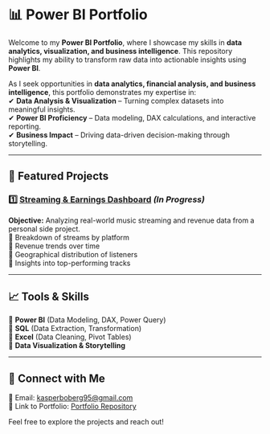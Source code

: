 # 📊 Power BI Portfolio  

Welcome to my **Power BI Portfolio**, where I showcase my skills in **data analytics, visualization, and business intelligence**. This repository highlights my ability to transform raw data into actionable insights using **Power BI**.  

As I seek opportunities in **data analytics, financial analysis, and business intelligence**, this portfolio demonstrates my expertise in:  
✔ **Data Analysis & Visualization** – Turning complex datasets into meaningful insights.  
✔ **Power BI Proficiency** – Data modeling, DAX calculations, and interactive reporting.  
✔ **Business Impact** – Driving data-driven decision-making through storytelling.  

---

## 📌 Featured Projects  

### 1️⃣ [Streaming & Earnings Dashboard](./Power-BI-Portfolio/Streaming-Data-Dashboard/README.md) *(In Progress)*  
**Objective:** Analyzing real-world music streaming and revenue data from a personal side project.  
🔹 Breakdown of streams by platform  
🔹 Revenue trends over time  
🔹 Geographical distribution of listeners  
🔹 Insights into top-performing tracks  


---

## 📈 Tools & Skills  
🔹 **Power BI** (Data Modeling, DAX, Power Query)  
🔹 **SQL** (Data Extraction, Transformation)  
🔹 **Excel** (Data Cleaning, Pivot Tables)  
🔹 **Data Visualization & Storytelling**  

---

## 📢 Connect with Me  
📧 Email: kasperboberg95@gmail.com    
📂 Link to Portfolio: [Portfolio Repository](https://github.com/KasperBoberg/power-bi-portfolio)  

Feel free to explore the projects and reach out!  
